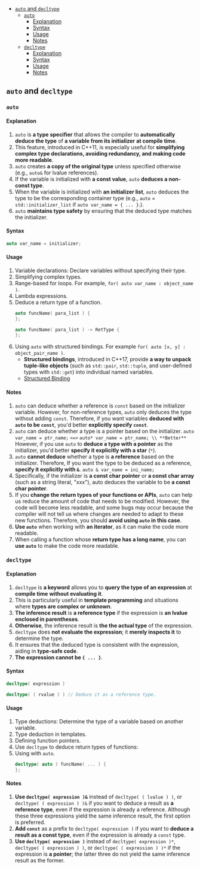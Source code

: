 <!-- vim-markdown-toc GFM -->

- [`auto` and `decltype`](#auto-and-decltype)
  - [`auto`](#auto)
    - [Explanation](#explanation)
    - [Syntax](#syntax)
    - [Usage](#usage)
    - [Notes](#notes)
  - [`decltype`](#decltype)
    - [Explanation](#explanation-1)
    - [Syntax](#syntax-1)
    - [Usage](#usage-1)
    - [Notes](#notes-1)

<!-- vim-markdown-toc -->

## `auto` and `decltype`

### `auto`

#### Explanation

1. `auto` is **a type specifier** that allows the compiler to **automatically
   deduce the type** of **a variable from its initializer** **at compile time**.
2. This feature, introduced in C++11, is especially useful for **simplifying
   complex type declarations, avoiding redundancy, and making code more
   readable**.
3. `auto` creates **a copy of the original type** unless specified otherwise
   (e.g., `auto&` for lvalue references).
4. If the variable is initialized with **a const value**, `auto` **deduces a
   non-const type**.
5. When the variable is initialized with **an initializer list**, `auto` deduces
   the type to be the corresponding container type (e.g., `auto` =
   `std::initializer_list` if `auto var_name = { ... }`.).
6. `auto` **maintains type safety** by ensuring that the deduced type matches
   the initializer.

#### Syntax

```CPP
auto var_name = initializer;
```

#### Usage

1. Variable declarations: Declare variables without specifying their type.
2. Simplifying complex types.
3. Range-based for loops. For example, `for( auto var_name : object_name )`.
4. Lambda expressions.
5. Deduce a return type of a function.
   ```CPP
   auto funcName( para_list ) {
   };
   ```
   ```CPP
   auto funcName( para_list ) -> RetType {
   };
   ```
6. Using `auto` with structured bindings. For example
   `for( auto [x, y] : object_pair_name )`.
   - **Structured bindings**, introduced in C++17, provide **a way to unpack
     tuple-like objects** (such as `std::pair`, `std::tuple`, and user-defined
     types with `std::get`) into individual named variables.
   - [Structured Binding](./Bindings.md#structured-binding)

#### Notes

1. `auto` can deduce whether a reference is `const` based on the initializer
   variable. However, for non-reference types, `auto` only deduces the type
   without adding `const`. Therefore, if you want variables **deduced with
   `auto` to be `const`**, you'd better **explicitly specify `const`**.
2. `auto` can deduce whether a type is a pointer based on the initializer.
   `auto var_name = ptr_name;` `<=>` `auto* var_name = ptr_name; \\ **Better**`
   However, if you use `auto` to **deduce a type with a pointer** as the
   initializer, you'd better **specify it explicitly with a star** (`*`).
3. `auto` **cannot deduce** whether a type is **a reference** based on the
   initializer. Therefore, If you want the type to be deduced as a reference,
   **specify it explicitly with `&`**. `auto & var_name = ini_name;`
4. Specifically, if the initializer is **a const char pointer** or **a const
   char array** (such as a string literal, "xxx"), auto deduces the variable to
   be **a const char pointer**.
5. If you **change the return types of your functions or APIs**, `auto` can help
   us reduce the amount of code that needs to be modified. However, the code
   will become less readable, and some bugs may occur because the compiler will
   not tell us where changes are needed to adapt to these new functions.
   Therefore, you should **avoid using `auto` in this case**.
6. **Use `auto`** when working with **an iterator**, as it can make the code
   more readable.
7. When calling a function whose **return type has a long name**, you can **use
   `auto`** to make the code more readable.

### `decltype`

#### Explanation

1. `decltype` is **a keyword** allows you to **query the type of an expression**
   at **compile time** **without evaluating it**.
2. This is particularly useful in **template programming** and situations where
   **types are complex or unknown**.
3. **The inference result** is **a reference type** if the expression is **an
   lvalue enclosed in parentheses**.
4. **Otherwise**, the inference result is **the the actual type** of the
   expression.
5. `decltype` does **not evaluate the expression**; it **merely inspects it** to
   determine the type.
6. It ensures that the deduced type is consistent with the expression, aiding in
   **type-safe code**.
7. **The expression cannot be `{ ... }`**.

#### Syntax

```CPP
decltype( expression )
```

```CPP
decltype( ( rvalue ) ) // Deduce it as a reference type.
```

#### Usage

1. Type deductions: Determine the type of a variable based on another variable.
2. Type deduction in templates.
3. Defining function pointers.
4. Use `decltype` to deduce return types of functions:
5. Using with `auto`.
   ```CPP
   decltype( auto ) funcName( ... ) {
   };
   ```

#### Notes

1. **Use `decltype( expression )&`** instead of `decltype( ( lvalue ) )`, or
   `decltype( ( expression ) )&` if you want to deduce a result as **a reference
   type**, even if the expression is already a reference. Although these three
   expressions yield the same inference result, the first option is preferred.
2. **Add `const`** as a prefix to `decltype( expression )` if you want to
   **deduce a result as a const type**, even if the expression is already a
   `const` type.
3. **Use `decltype( expression )`** instead of `decltype( expression )*`,
   `decltype( ( expression ) )`, or `decltype( ( expression ) )*` if the
   expression is **a pointer**; the latter three do not yield the same inference
   result as the former.
